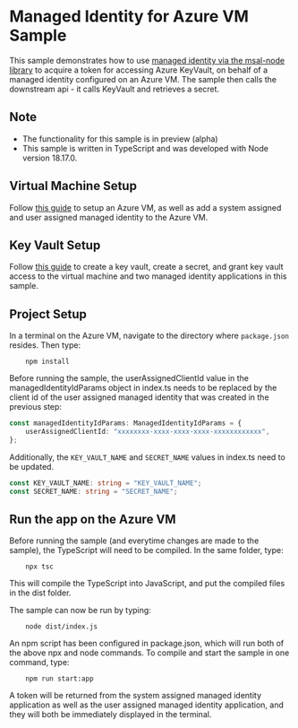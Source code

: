 # Managed Identity for Azure VM Sample

This sample demonstrates how to use [managed identity via the msal-node library](/lib/msal-node/docs/managed-identity.md) to acquire a token for accessing Azure KeyVault, on behalf of a managed identity configured on an Azure VM. The sample then calls the downstream api - it calls KeyVault and retrieves a secret.

## Note

-   The functionality for this sample is in preview (alpha)
-   This sample is written in TypeScript and was developed with Node version 18.17.0.

## Virtual Machine Setup

Follow [this guide](https://learn.microsoft.com/en-us/entra/identity/managed-identities-azure-resources/qs-configure-portal-windows-vm) to setup an Azure VM, as well as add a system assigned and user assigned managed identity to the Azure VM.

## Key Vault Setup

Follow [this guide](https://learn.microsoft.com/en-us/entra/identity/managed-identities-azure-resources/tutorial-windows-vm-access-nonaad) to create a key vault, create a secret, and grant key vault access to the virtual machine and two managed identity applications in this sample.

## Project Setup

In a terminal on the Azure VM, navigate to the directory where `package.json` resides. Then type:

```console
    npm install
```

Before running the sample, the userAssignedClientId value in the managedIdentityIdParams object in index.ts needs to be replaced by the client id of the user assigned managed identity that was created in the previous step:

```typescript
const managedIdentityIdParams: ManagedIdentityIdParams = {
    userAssignedClientId: "xxxxxxxx-xxxx-xxxx-xxxx-xxxxxxxxxxxx",
};
```

Additionally, the `KEY_VAULT_NAME` and `SECRET_NAME` values in index.ts need to be updated.

```typescript
const KEY_VAULT_NAME: string = "KEY_VAULT_NAME";
const SECRET_NAME: string = "SECRET_NAME";
```

## Run the app on the Azure VM

Before running the sample (and everytime changes are made to the sample), the TypeScript will need to be compiled. In the same folder, type:

```console
    npx tsc
```

This will compile the TypeScript into JavaScript, and put the compiled files in the dist folder.

The sample can now be run by typing:

```console
    node dist/index.js
```

An npm script has been configured in package.json, which will run both of the above npx and node commands. To compile and start the sample in one command, type:

```console
    npm run start:app
```

A token will be returned from the system assigned managed identity application as well as the user assigned managed identity application, and they will both be immediately displayed in the terminal.
